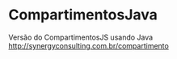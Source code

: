 CompartimentosJava
==================

Versão do CompartimentosJS usando Java
http://synergyconsulting.com.br/compartimento
